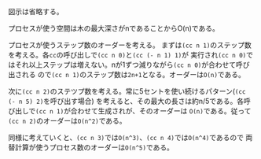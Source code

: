 図示は省略する。

プロセスが使う空間は木の最大深さがnであることからO(n)である。

プロセスが使うステップ数のオーダーを考える。
まずは`(cc n 1)`のステップ数を考える。各`cc`の呼び出しで`(cc n 0)`と`(cc (- n 1) 1)`が
実行され`(cc n 0)`ではそれ以上ステップは増えない。nが1ずつ減りながら`(cc n 0)`が合わせて呼び出される
ので`(cc n 1)`のステップ数は`2n+1`となる。オーダーは`O(n)`である。

次に`(cc n 2)`のステツプ数を考える。常に5セントを使い続けるパターン(`(cc (- n 5) 2)`を呼び出す場合)
を考えると、その最大の長さは約n/5である。各呼び出しで`(cc n 1)`が合わせて生成されが、そのオーダーは
`O(n)`である。従って`(cc n 2)`のオーダーは`O(n^2)`である。

同様に考えていくと、`(cc n 3)`では`O(n^3)`、`(cc n 4)`では`O(n^4)`であるので
両替計算が使うプロセス数のオーダーは`O(n^5)`である。
